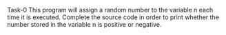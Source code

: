 Task-0 This program will assign a random number to the variable n each time it is executed. Complete the source code in order to print whether the number stored in the variable n is positive or negative.
